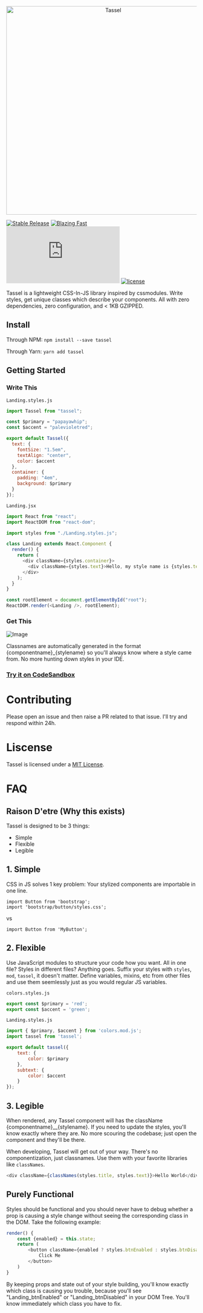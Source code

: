<p align="center"><a href="#" target="_blank" rel="noopener noreferrer"><img width="550"
                                                                             src="https://i.imgur.com/2RNcPaM.png"
                                                                             alt="Tassel"></a></p>

[![Stable Release](https://img.shields.io/npm/v/formik.svg)](https://npm.im/tassel)
[![Blazing Fast](https://badgen.now.sh/badge/speed/blazing%20%F0%9F%94%A5/green)](https://npm.im/tassel)
[![gzip size](http://img.badgesize.io/https://unpkg.com/tassel@latest/src/tassel.js?compression=gzip)](https://unpkg.com/tassel@latest/src/tassel.js?compression=gzip)
[![license](https://badgen.now.sh/badge/license/MIT)](./LICENSE)

Tassel is a lightweight CSS-In-JS library inspired by cssmodules. Write styles, get unique classes which describe your components. All with zero dependencies, zero configuration, and < 1KB GZIPPED.

## Install

Through NPM:
`npm install --save tassel`

Through Yarn:
`yarn add tassel`

## Getting Started
### Write This

`Landing.styles.js`
```javascript
import Tassel from "tassel";

const $primary = "papayawhip";
const $accent = "palevioletred";

export default Tassel({
  text: {
    fontSize: "1.5em",
    textAlign: "center",
    color: $accent
  },
  container: {
    padding: "4em",
    background: $primary
  }
});
```

`Landing.jsx`

```javascript
import React from "react";
import ReactDOM from "react-dom";

import styles from "./Landing.styles.js";

class Landing extends React.Component {
  render() {
    return (
      <div className={styles.container}>
        <div className={styles.text}>Hello, my style name is {styles.text}</div>
      </div>
    );
  }
}

const rootElement = document.getElementById("root");
ReactDOM.render(<Landing />, rootElement);
```
### Get This
![Image](https://i.imgur.com/O52Xcuq.png)

Classnames are automatically generated in the format {componentname}_{stylename} so you'll always know where a style came from. No more hunting down styles in your IDE.

### [Try it on CodeSandbox](https://codesandbox.io/s/547jpwokpk)

# Contributing

Please open an issue and then raise a PR related to that issue. I'll try and respond within 24h.

# Liscense

Tassel is licensed under a [MIT License](https://github.com/JakeCooper/Tassel/blob/master/LISCENSE).

# FAQ

## Raison D'etre (Why this exists)

Tassel is designed to be 3 things: 
- Simple
- Flexible
- Legible

## 1. Simple

CSS in JS solves 1 key problem: Your stylized components are importable in one line. 

```
import Button from 'bootstrap';
import 'bootstrap/button/styles.css';
```
vs
```
import Button from 'MyButton';
```

## 2. Flexible

Use JavaScript modules to structure your code how you want. All in one file? Styles in different files? Anything goes. Suffix your styles with `styles`, `mod`, `tassel`, it doesn't matter. Define variables, mixins, etc from other files and use them seemlessly just as you would regular JS variables.


`colors.styles.js`
```javascript
export const $primary = 'red';
export const $accent = 'green';
```

`Landing.styles.js`
```javascript
import { $primary, $accent } from 'colors.mod.js';
import tassel from 'tassel';

export default tassel({
    text: {
        color: $primary
    },
    subtext: {
        color: $accent
    }
});
```




## 3. Legible

When rendered, any Tassel component will has the className {componentname}__{stylename}. If you need to update the styles, you'll know exactly where they are. No more scouring the codebase; just open the component and they'll be there.

When developing, Tassel will get out of your way. There's no componentization, just classnames. Use them with your favorite libraries like `classNames`.

```javascript
<div className={classNames(styles.title, styles.text)}>Hello World</div>
```

## Purely Functional

Styles should be functional and you should never have to debug whether a prop is causing a style change without seeing the corresponding class in the DOM. Take the following example: 
```javascript
render() {
    const {enabled} = this.state;
    return (
        <button className={enabled ? styles.btnEnabled : styles.btnDisabled}
            Click Me
        </button>
    )
}
```

By keeping props and state out of your style building, you'll know exactly which class is causing you trouble, because you'll see "Landing_btnEnabled" or "Landing_btnDisabled" in your DOM Tree. You'll know immediately which class you have to fix.
